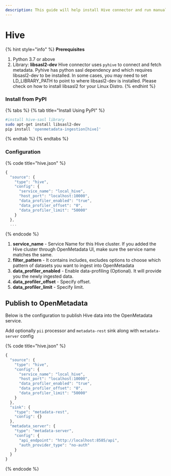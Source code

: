 ```yaml
---
description: This guide will help install Hive connector and run manually
---
```


# Hive

{% hint style="info" %}
**Prerequisites**

1. Python 3.7 or above
2. Library: **libsasl2-dev** Hive connector uses `pyhive` to connect and fetch metadata. Pyhive has python sasl dependency and which requires libsasl2-dev to be installed. In some cases, you may need to set LD_LIBRARY_PATH to point to where libsasl2-dev is installed. Please check on how to install libsasl2 for your Linux Distro.
{% endhint %}

### Install from PyPI

{% tabs %}
{% tab title="Install Using PyPI" %}
```bash
#install hive-sasl library
sudo apt-get install libsasl2-dev
pip install 'openmetadata-ingestion[hive]'
```
{% endtab %}
{% endtabs %}

### Configuration

{% code title="hive.json" %}
```javascript
{
  "source": {
    "type": "hive",
    "config": {
      "service_name": "local_hive",
      "host_port": "localhost:10000",
      "data_profiler_enabled": "true",
      "data_profiler_offset": "0",
      "data_profiler_limit": "50000"
    }
  },
  ...
```
{% endcode %}

1. **service_name** - Service Name for this Hive cluster. If you added the Hive cluster through OpenMetadata UI, make sure the service name matches the same.
2. **filter_pattern** - It contains includes, excludes options to choose which pattern of datasets you want to ingest into OpenMetadata
3. **data_profiler_enabled** - Enable data-profiling (Optional). It will provide you the newly ingested data.
4. **data_profiler_offset** - Specify offset.
5. **data_profiler_limit** - Specify limit.

## Publish to OpenMetadata

Below is the configuration to publish Hive data into the OpenMetadata service.

Add optionally `pii` processor and `metadata-rest` sink along with `metadata-server` config

{% code title="hive.json" %}
```javascript
{
  "source": {
    "type": "hive",
    "config": {
      "service_name": "local_hive",
      "host_port": "localhost:10000",
      "data_profiler_enabled": "true",
      "data_profiler_offset": "0",
      "data_profiler_limit": "50000"
    }
  },
  "sink": {
    "type": "metadata-rest",
    "config": {}
  },
  "metadata_server": {
    "type": "metadata-server",
    "config": {
      "api_endpoint": "http://localhost:8585/api",
      "auth_provider_type": "no-auth"
    }
  }
}
```
{% endcode %}
